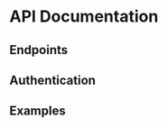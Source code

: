 # API Documentation

## Endpoints

<!-- Add your API endpoints here -->

## Authentication

<!-- Add authentication details -->

## Examples

<!-- Add usage examples -->
